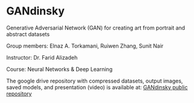 # GANdinsky
Generative Adversarial Network (GAN) for creating art from portrait and abstract datasets

Group members: Elnaz A. Torkamani, Ruiwen Zhang, Sunit Nair

Instructor: Dr. Farid Alizadeh

Course: Neural Networks & Deep Learning

The google drive repository with compressed datasets, output images, saved models, and presentation (video) is available at:
<a href="https://drive.google.com/open?id=1docE5W2sFkcV_BWgjkK4m4CdMt4Xx42O">GANdinsky public repository</a>
